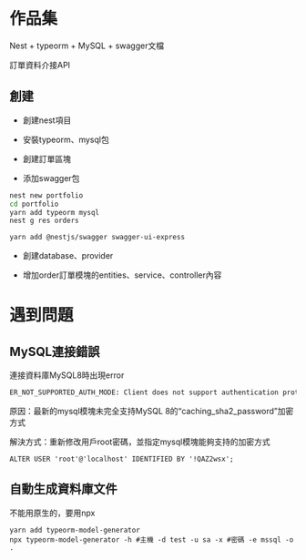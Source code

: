 # 作品集

Nest + typeorm + MySQL + swagger文檔

訂單資料介接API



## 創建

* 創建nest項目

* 安裝typeorm、mysql包

* 創建訂單區塊
* 添加swagger包

```bash
nest new portfolio
cd portfolio
yarn add typeorm mysql
nest g res orders

yarn add @nestjs/swagger swagger-ui-express
```



* 創建database、provider

* 增加order訂單模塊的entities、service、controller內容



# 遇到問題

## MySQL連接錯誤

連接資料庫MySQL8時出現error

```bash
ER_NOT_SUPPORTED_AUTH_MODE: Client does not support authentication protocol requested by server; consider upgrading MySQL client mysql
```

原因：最新的mysql模塊未完全支持MySQL 8的“caching_sha2_password”加密方式

解決方式：重新修改用戶root密碼，並指定mysql模塊能夠支持的加密方式

```mysql
ALTER USER 'root'@'localhost' IDENTIFIED BY '!QAZ2wsx';
```



## 自動生成資料庫文件

不能用原生的，要用npx

```
yarn add typeorm-model-generator
npx typeorm-model-generator -h #主機 -d test -u sa -x #密碼 -e mssql -o .
```

